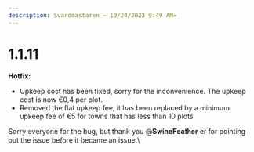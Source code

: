 ```yaml
---
description: Svardmastaren — 10/24/2023 9:49 AM=
---
```


# 1.1.11

**Hotfix:**

* Upkeep cost has been fixed, sorry for the inconvenience. The upkeep cost is now €0,4 per plot.
* Removed the flat upkeep fee, it has been replaced by a minimum upkeep fee of €5 for towns that has less than 10 plots

Sorry everyone for the bug, but thank you @𝐒𝐰𝐢𝐧𝐞𝐅𝐞𝐚𝐭𝐡𝐞𝐫 er for pointing out the issue before it became an issue.\
